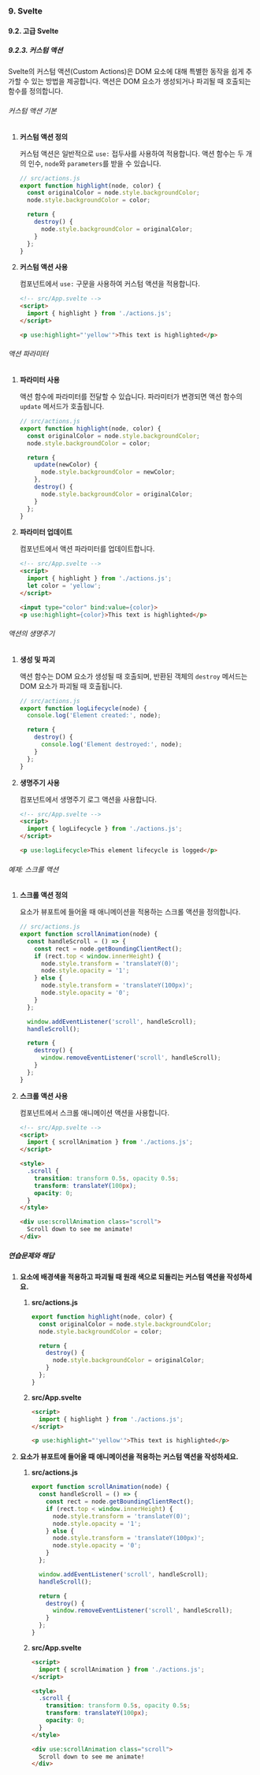 ### 9. Svelte

#### 9.2. 고급 Svelte

##### 9.2.3. 커스텀 액션

Svelte의 커스텀 액션(Custom Actions)은 DOM 요소에 대해 특별한 동작을 쉽게 추가할 수 있는 방법을 제공합니다. 액션은 DOM 요소가 생성되거나 파괴될 때 호출되는 함수를 정의합니다.

###### 커스텀 액션 기본

1. **커스텀 액션 정의**

   커스텀 액션은 일반적으로 `use:` 접두사를 사용하여 적용합니다. 액션 함수는 두 개의 인수, `node`와 `parameters`를 받을 수 있습니다.

   ```javascript
   // src/actions.js
   export function highlight(node, color) {
     const originalColor = node.style.backgroundColor;
     node.style.backgroundColor = color;

     return {
       destroy() {
         node.style.backgroundColor = originalColor;
       }
     };
   }
   ```

2. **커스텀 액션 사용**

   컴포넌트에서 `use:` 구문을 사용하여 커스텀 액션을 적용합니다.

   ```html
   <!-- src/App.svelte -->
   <script>
     import { highlight } from './actions.js';
   </script>

   <p use:highlight="'yellow'">This text is highlighted</p>
   ```

###### 액션 파라미터

1. **파라미터 사용**

   액션 함수에 파라미터를 전달할 수 있습니다. 파라미터가 변경되면 액션 함수의 `update` 메서드가 호출됩니다.

   ```javascript
   // src/actions.js
   export function highlight(node, color) {
     const originalColor = node.style.backgroundColor;
     node.style.backgroundColor = color;

     return {
       update(newColor) {
         node.style.backgroundColor = newColor;
       },
       destroy() {
         node.style.backgroundColor = originalColor;
       }
     };
   }
   ```

2. **파라미터 업데이트**

   컴포넌트에서 액션 파라미터를 업데이트합니다.

   ```html
   <!-- src/App.svelte -->
   <script>
     import { highlight } from './actions.js';
     let color = 'yellow';
   </script>

   <input type="color" bind:value={color}>
   <p use:highlight={color}>This text is highlighted</p>
   ```

###### 액션의 생명주기

1. **생성 및 파괴**

   액션 함수는 DOM 요소가 생성될 때 호출되며, 반환된 객체의 `destroy` 메서드는 DOM 요소가 파괴될 때 호출됩니다.

   ```javascript
   // src/actions.js
   export function logLifecycle(node) {
     console.log('Element created:', node);

     return {
       destroy() {
         console.log('Element destroyed:', node);
       }
     };
   }
   ```

2. **생명주기 사용**

   컴포넌트에서 생명주기 로그 액션을 사용합니다.

   ```html
   <!-- src/App.svelte -->
   <script>
     import { logLifecycle } from './actions.js';
   </script>

   <p use:logLifecycle>This element lifecycle is logged</p>
   ```

###### 예제: 스크롤 액션

1. **스크롤 액션 정의**

   요소가 뷰포트에 들어올 때 애니메이션을 적용하는 스크롤 액션을 정의합니다.

   ```javascript
   // src/actions.js
   export function scrollAnimation(node) {
     const handleScroll = () => {
       const rect = node.getBoundingClientRect();
       if (rect.top < window.innerHeight) {
         node.style.transform = 'translateY(0)';
         node.style.opacity = '1';
       } else {
         node.style.transform = 'translateY(100px)';
         node.style.opacity = '0';
       }
     };

     window.addEventListener('scroll', handleScroll);
     handleScroll();

     return {
       destroy() {
         window.removeEventListener('scroll', handleScroll);
       }
     };
   }
   ```

2. **스크롤 액션 사용**

   컴포넌트에서 스크롤 애니메이션 액션을 사용합니다.

   ```html
   <!-- src/App.svelte -->
   <script>
     import { scrollAnimation } from './actions.js';
   </script>

   <style>
     .scroll {
       transition: transform 0.5s, opacity 0.5s;
       transform: translateY(100px);
       opacity: 0;
     }
   </style>

   <div use:scrollAnimation class="scroll">
     Scroll down to see me animate!
   </div>
   ```

##### 연습문제와 해답

1. **요소에 배경색을 적용하고 파괴될 때 원래 색으로 되돌리는 커스텀 액션을 작성하세요.**

   1. **src/actions.js**

      ```javascript
      export function highlight(node, color) {
        const originalColor = node.style.backgroundColor;
        node.style.backgroundColor = color;

        return {
          destroy() {
            node.style.backgroundColor = originalColor;
          }
        };
      }
      ```

   2. **src/App.svelte**

      ```html
      <script>
        import { highlight } from './actions.js';
      </script>

      <p use:highlight="'yellow'">This text is highlighted</p>
      ```

2. **요소가 뷰포트에 들어올 때 애니메이션을 적용하는 커스텀 액션을 작성하세요.**

   1. **src/actions.js**

      ```javascript
      export function scrollAnimation(node) {
        const handleScroll = () => {
          const rect = node.getBoundingClientRect();
          if (rect.top < window.innerHeight) {
            node.style.transform = 'translateY(0)';
            node.style.opacity = '1';
          } else {
            node.style.transform = 'translateY(100px)';
            node.style.opacity = '0';
          }
        };

        window.addEventListener('scroll', handleScroll);
        handleScroll();

        return {
          destroy() {
            window.removeEventListener('scroll', handleScroll);
          }
        };
      }
      ```

   2. **src/App.svelte**

      ```html
      <script>
        import { scrollAnimation } from './actions.js';
      </script>

      <style>
        .scroll {
          transition: transform 0.5s, opacity 0.5s;
          transform: translateY(100px);
          opacity: 0;
        }
      </style>

      <div use:scrollAnimation class="scroll">
        Scroll down to see me animate!
      </div>
      ```
